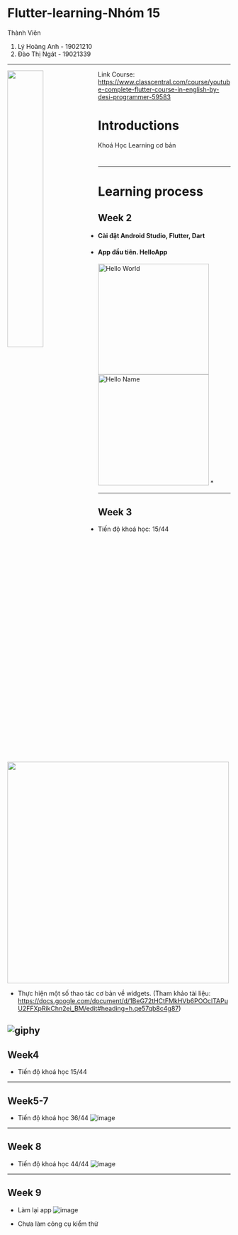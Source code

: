 # Flutter-learning-Nhóm 15

Thành Viên
1. Lý Hoàng Anh - 19021210
2. Đào Thị Ngát - 19021339
----
<img src="https://user-images.githubusercontent.com/63546465/190547783-96c727b2-1868-4dd3-8656-166bcbfee1b6.png" align='left' width='40%' />

Link Course: https://www.classcentral.com/course/youtube-complete-flutter-course-in-english-by-desi-programmer-59583

# Introductions
   Khoá Học Learning cơ bản



#
#
#
#

----

# Learning process

## Week 2

* #### Cài đặt Android Studio, Flutter, Dart
* #### App đầu tiên. HelloApp
<img src="https://user-images.githubusercontent.com/63546465/190558643-da7a7a53-6de1-486c-9bbc-675bc99331e8.png" width="250" alt="Hello World" /> <img src="https://user-images.githubusercontent.com/63546465/190558845-6b309782-4fa3-4c54-b0be-ed3922b8c532.png" width="250" alt="Hello Name" />
* 

----


## Week 3
* Tiến độ khoá học: 15/44
<img src="https://user-images.githubusercontent.com/63546465/191897028-63c49004-5964-43f5-ae2c-da034e672c60.png" width="500" alt="" />

* Thực hiện một số thao tác cơ bản về widgets. (Tham khảo tài liệu: https://docs.google.com/document/d/1BeG72tHCtFMkHVb6POOclTAPuU2FFXpRikChn2ei_BM/edit#heading=h.qe57qb8c4g87)

![giphy](https://media.giphy.com/media/uCrCWCS9KfNd1R6C7I/giphy.gif)
----
## Week4
* Tiến độ khoá học 15/44
----
## Week5-7
* Tiến độ khoá học 36/44
![image](https://user-images.githubusercontent.com/63546465/195758206-ab8456ca-1e09-44aa-b3e9-661518bf01a8.png)

----
## Week 8
* Tiến độ khoá học 44/44
![image](https://user-images.githubusercontent.com/63546465/197100263-dfa46e5a-1466-4d6d-8911-e4f6469b0c41.png)
----
## Week 9
* Làm lại app
![image](https://user-images.githubusercontent.com/63546465/198868412-2094826b-fa06-4db7-a8c8-ab5c1b646282.png)

* Chưa làm công cụ kiểm thử
